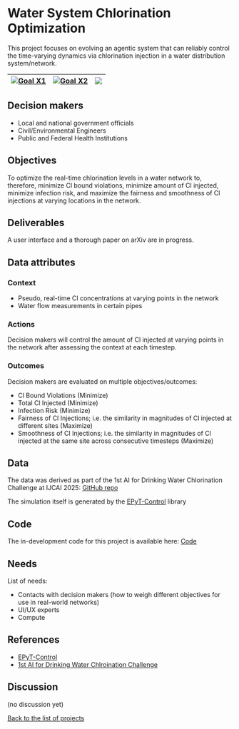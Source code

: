 # Water System Chlorination Optimization

<!-- Describe the project in one sentence, e.g. A project that... -->
This project focuses on evolving an agentic system that can reliably control the time-varying dynamics via chlorination injection in a water distribution system/network.

<!-- Note: using reference-style links to let Jekyll's relative links
convert them to .html in GitHub pages -->
[goal_X1_link]: ../goals/goal_X1.md
[goal_X2_link]: ../goals/goal_X2.md

<!-- Insert SDG Icons and links-->
| [![Goal X1](../images/sdgs/E-WEB-Goal-06.png)][goal_X1_link] | [![Goal X2](../images/sdgs/E-WEB-Goal-11.png)][goal_X2_link] | ![](../images/sdgs/empty.png) |
|------------------------------------------------------|------------------------------------------------------|-------------------------------|

## Decision makers

<!-- List decision makers that could use this project-->
- Local and national government officials
- Civil/Environmental Engineers
- Public and Federal Health Institutions

## Objectives
<!-- Describe the objectives of the project in one sentence -->
To optimize the real-time chlorination levels in a water network to, therefore, minimize Cl bound violations, minimize amount of Cl injected, minimize infection risk, and maximize the fairness and smoothness of Cl injections at varying locations in the network.

## Deliverables

<!-- Provide links to the deliverables of the project -->
<!-- For instance, a link to the interactive application -->
A user interface and a thorough paper on arXiv are in progress.

## Data attributes

### Context

<!-- Describe the situation decision makers are in when then have to make a decision -->

- Pseudo, real-time Cl concentrations at varying points in the network
- Water flow measurements in certain pipes

### Actions

<!-- Describe what the decision makers can do achieve their objectives -->
Decision makers will control the amount of Cl injected at varying points in the network after assessing the context at each timestep.

### Outcomes

<!-- Describe the metrics decision makers are trying to optimize, on which they are evaluated -->
Decision makers are evaluated on multiple objectives/outcomes:

- Cl Bound Violations (Minimize)
- Total Cl Injected (Minimize)
- Infection Risk (Minimize)
- Fairness of Cl Injections; i.e. the similarity in magnitudes of Cl injected at different sites (Maximize)
- Smoothness of Cl Injections; i.e. the similarity in magnitudes of Cl injected at the same site across consecutive timesteps (Maximize)

## Data

<!-- Describe the data that is used to evaluate the decisions -->
The data was derived as part of the 1st AI for Drinking Water Chlorination Challenge at IJCAI 2025: [GitHub repo](https://github.com/WaterFutures/AI-for-Drinking-Water-Chlorination-Challenge-IJCAI-25)

The simulation itself is generated by the [EPyT-Control](https://pypi.org/project/epyt-control/) library

## Code

<!-- Point to the repo that contains the code -->
The in-development code for this project is available here: [Code](https://github.com/rivmons/aichlor-ijcai25/tree/main)

## Needs
<!-- What kind of help is currently needed for this project? -->

List of needs:
- Contacts with decision makers (how to weigh different objectives for use in real-world networks)
- UI/UX experts
- Compute

## References

<!-- Provide a list of references or other resources used in the project -->
- [EPyT-Control](https://pypi.org/project/epyt-control/)
- [1st AI for Drinking Water Chlroination Challenge](https://github.com/rivmons/aichlor-ijcai25/tree/main)


## Discussion

<!-- Provide a link to a space for discussion or comments -->
(no discussion yet)

[Back to the list of projects](../README.md)
